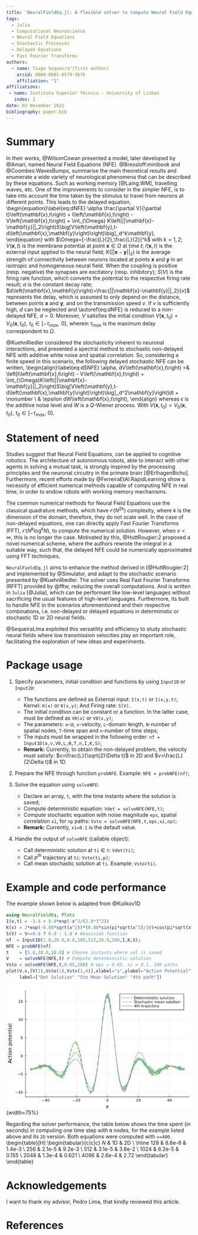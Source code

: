 ```yaml
---
title: 'NeuralFieldEq.jl: A flexible solver to compute Neural Field Equations in several scenarios'
tags:
  - Julia
  - Computational Neuroscience
  - Neural Field Equations
  - Stochastic Processes
  - Delayed Equations
  - Fast Fourier Transforms
authors:
  - name: Tiago Sequeira^[first author]
    orcid: 0000-0001-8579-3676
    affiliation: "1"
affiliations:
 - name: Instituto Superior Técnico - University of Lisbon
   index: 1
date: 02 November 2021
bibliography: paper.bib
---
```


# Summary

In their works, @WilsonCowan presented a model, later developed by @Amari, named Neural Field Equations (NFE). @Bressloff:minibook and @Coombes:WavesBumps, summarise the main theoretical results and enumerate a wide variety of neurological phenomena that can be described by these equations. Such as working memory [@Laing:WM], travelling waves, etc. One of the improvements to consider in the simpler NFE, is to take into account the time taken by the stimulus to travel from neurons at different points. This leads to the delayed equation,
\begin{equation}\label{eq:dNFE}
  \alpha \frac{\partial V}{\partial t}\left(\mathbf{x},t\right) = I\left(\mathbf{x},t\right) - V\left(\mathbf{x},t\right) + \int_{\Omega} K\left(||\mathbf{x}-\mathbf{y}||_2\right)S\big[V\left(\mathbf{y},t-d\left(\mathbf{x},\mathbf{y}\right)\right)\big]\,\,d^k\mathbf{y},
\end{equation}
with $\Omega=[-\frac{L}{2},\frac{L}{2}]^k$ with $k=1,2$; $V(\mathbf{x},t)$ is the membrane potential at point $\mathbf{x} \in \Omega$ at time $t$; $I(\mathbf{x},t)$ is the external input applied to the neural field; $K\left(||\mathbf{x}-\mathbf{y}||_2\right)$ is the average strength of connectivity between neurons located at points $\mathbf{x}$ and $\mathbf{y}$ in an isotropic and homogeneous neural field. When the coupling is positive (resp. negative) the synapses are excitatory (resp. inhibitory); $S(V)$ is the firing rate function, which converts the potential to the respective firing rate result; $\alpha$ is the constant decay rate; $d\left(\mathbf{x},\mathbf{y}\right)=\frac{||\mathbf{x}-\mathbf{y}||_2}{v}$ represents the delay, which is assumed to only depend on the distance, between points $\mathbf{x}$ and $\mathbf{y}$, and on the transmission speed $v$. If $v$ is sufficiently high, $d$ can be neglected and \autoref{eq:dNFE} is reduced to a non-delayed NFE, $d=0$. Moreover, $V$ satisfies the initial condition $V(\mathbf{x},t_0)=V_0(\mathbf{x},t_0),\,\,t_0\in\left[-\tau_{max},\,\,0\right]$, wherein $\tau_{max}$ is the maximum delay correspondent to $\Omega$.

@KuehnRiedler considered the stochasticity inherent to neuronal interactions, and presented a spectral method to stochastic non-delayed NFE with additive white noise and spatial correlation. So, considering a finite speed in this scenario, the following delayed stochastic NFE can be written,
\begin{align}\label{eq:dSNFE}
    \alpha\, dV\left(\mathbf{x},t\right) =& \left[I\left(\mathbf{x},t\right) - V\left(\mathbf{x},t\right) + \int_{\Omega}K\left(||\mathbf{x}-\mathbf{y}||_2\right)S\big[V\left(\mathbf{y},t-d\left(\mathbf{x},\mathbf{y}\right)\right)\big]\,\,d^2\mathbf{y}\right]dt + \nonumber \\
    & \epsilon dW\left(\mathbf{x},t\right),
\end{align}
whereas $\epsilon$ is the additive noise level and $W$ is a $Q$-Wiener process. With $V(\mathbf{x},t_0)=V_0(\mathbf{x},t_0),\,\,t_0\in\left[-\tau_{max},\,\,0\right]$.

# Statement of need

Studies suggest that Neural Field Equations, can be applied to cognitive robotics. The architecture of autonomous robots, able to interact with other agents in solving a mutual task, is strongly inspired by the processing principles and the neuronal circuitry in the primate brain [@ErlhagenBicho]. Furthermore, recent efforts made by @FerreiraEtAl:RapidLearning show a necessity of efficient numerical methods capable of computing NFE in real time, in order to endow robots with working memory mechanisms.

The common numerical methods for Neural Field Equations use the classical quadrature methods, which have $\mathcal{O}\left(N^{2k}\right)$ complexity, where $k$ is the dimension of the domain, therefore, they do not scale well. In the case of non-delayed equations, one can directly apply Fast Fourier Transforms (FFT), $\mathcal{O}\left(N^k\log^k N\right)$, to compute the numerical solution. However, when $v<\infty$, this is no longer the case. Motivated by this, @HuttRougier:2 proposed a novel numerical scheme, where the authors rewrote the integral in a suitable way, such that, the delayed NFE could be numerically approximated using FFT techniques.

`NeuralFieldEq.jl` aims to enhance the method derived in [@HuttRougier:2] and implemented by @Simulator, and adapt to the stochastic scenario presented by @KuehnRiedler. The solver uses Real Fast Fourier Transforms (RFFT) provided by @fftw, reducing the overall computations. And is written in `Julia` [@Julia], which can be performant like low-level languages without sacrificing the usual features of high-level languages. Furthermore, its built to handle NFE in the scenarios aforementioned and their respective combinations, i.e. non-delayed or delayed equations in deterministic or stochastic 1D or 2D neural fields.

@SequeiraLima exploited this versatility and efficiency to study stochastic neural fields where low transmission velocities play an important role, facilitating the exploration of new ideas and experiments.

# Package usage

1. Specify parameters, initial condition and functions by using `Input1D` or `Input2D`:
    - The functions are defined as External input: `I(x,t)` or `I(x,y,t)`; Kernel: `K(x)` or `K(x,y)`; And Firing rate: `S(V)`.
    - The initial condition can be constant or a function. In the latter case, must be defined as `V0(x)` or `V0(x,y)`;
    - The parameters: `a`-$\alpha$, `v`-velocity, `L`-domain length, `N`-number of spatial nodes, `T`-time span and `n`-number of time steps;
    - The inputs must be wrapped in the following order: `nf = Input1D(a,v,V0,L,N,T,n,I,K,S)`;
    - **Remark:** Currently, to obtain the non-delayed problem, the velocity must satisfy: $v>\frac{L}{\sqrt{2}\Delta t}$ in 2D and $v>\frac{L}{2\Delta t}$ in 1D.

2. Prepare the NFE through function `probNFE`. Example: `NFE = probNFE(nf)`;

3. Solve the equation using `solveNFE`:
    - Declare an array, `t`, with the time instants where the solution is saved;
    - Compute deterministic equation: `Vdet = solveNFE(NFE,t)`;
    - Compute stochastic equation with noise magnitude `eps`, spatial correlation `xi`, for `np` paths: `Vsto = solveNFE(NFE,t,eps,xi,np)`;
    - **Remark:** Currently, `xi=0.1` is the default value.

4. Handle the output of `solveNFE` (callable object):
    - Call deterministic solution at `ti` $\in$ `t`: `Vdet(ti)`;
    - Call $p^{th}$ trajectory at `ti`: `Vsto(ti,p)`;
    - Call mean stochastic solution at `ti`. Example: `Vsto(ti)`.

# Example and code performance

The example shown below is adapted from @Kulikov1D
```julia
using NeuralFieldEq, Plots
I(x,t) = -3.4 + 8.0*exp(-x^2/(2.0*3^2))
K(x) = 2*exp(-0.08*sqrt(x^2))*(0.08*sin(pi*sqrt(x^2)/10)+cos(pi*sqrt(x^2)/10))
S(V) = V<=0.0 ? 0.0 : 1.0 # Heaviside function
nf  = Input1D(1.0,20.0,0.0,100,512,20.0,200,I,K,S);
NFE = probNFE(nf)
t    = [5.0,10.0,20.0] # Choose instants where sol is saved
V    = solveNFE(NFE,t) # Compute deterministic solution
Vsto = solveNFE(NFE,t,0.05,100) # eps = 0.05. xi = 0.1. 100 paths
plot(V.x,[V(1),Vsto(1),Vsto(1,4)],xlabel="x",ylabel="Action Potential",
     label=["Det Solution" "Sto Mean Solution" "4th path"])
```
![Caption for example figure.\label{fig:example}](plots1D.png){width=75%}

Regarding the solver performance, the table below shows the time spent (in seconds) in computing one time step with `N` nodes, for the example listed above and its `2D` version. Both equations were computed with `v=400`.
\begin{table}[H]
\begin{tabular}{c|c|c}
$N$  & 1D     & 2D     \\ \hline
128  & 8.6e-6 & 1.4e-3 \\
256  & 2.1e-5 & 9.2e-3 \\
512  & 3.1e-5 & 3.8e-2 \\
1024 & 6.2e-5 & 0.155  \\
2048 & 1.3e-4 & 0.621  \\
4096 & 2.6e-4 & 2.72
\end{tabular}
\end{table}

# Acknowledgements

I want to thank my advisor, Pedro Lima, that kindly reviewed this article.

# References
